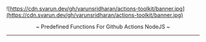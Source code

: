 ![https://cdn.svarun.dev/gh/varunsridharan/actions-toolkit/banner.jpg](https://cdn.svarun.dev/gh/varunsridharan/actions-toolkit/banner.jpg)

<p align="center">
~ Predefined Functions For Github Actions NodeJS ~
</p>

---

<!-- START common-footer.mustache -->

<!-- END common-footer.mustache -->
